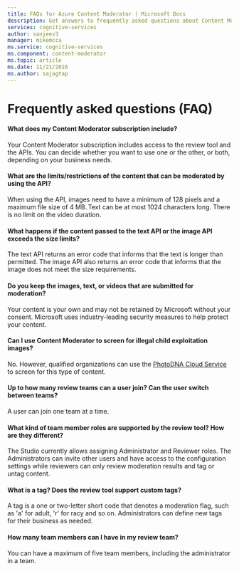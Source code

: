 ```yaml
---
title: FAQs for Azure Content Moderator | Microsoft Docs
description: Get answers to frequently asked questions about Content Moderator.
services: cognitive-services
author: sanjeev3
manager: mikemcca
ms.service: cognitive-services
ms.component: content-moderator
ms.topic: article
ms.date: 11/21/2016
ms.author: sajagtap
---
```


# Frequently asked questions (FAQ)

#### What does my Content Moderator subscription include?
Your Content Moderator subscription includes access to the review tool and the APIs. You can decide whether you want to use one or the other, or both, depending on your business needs.

#### What are the limits/restrictions of the content that can be moderated by using the API?
When using the API, images need to have a minimum of 128 pixels and a maximum file size of 4 MB. Text can be at most 1024 characters long. There is no limit on the video duration.

#### What happens if the content passed to the text API or the image API exceeds the size limits?
The text API returns an error code that informs that the text is longer than permitted. The image API also returns an error code that informs that the image does not meet the size requirements.

#### Do you keep the images, text, or videos that are submitted for moderation?
Your content is your own and may not be retained by Microsoft without your consent. Microsoft uses industry-leading security measures to help protect your content.

#### Can I use Content Moderator to screen for illegal child exploitation images?
No. However, qualified organizations can use the [PhotoDNA Cloud Service](https://www.microsoft.com/photodna "Microsoft PhotoDNA Cloud Service") to screen for this type of content.

#### Up to how many review teams can a user join? Can the user switch between teams?
A user can join one team at a time.

#### What kind of team member roles are supported by the review tool? How are they different?
The Studio currently allows assigning Administrator and Reviewer roles. The Administrators can invite other users and have access to the configuration settings while reviewers can only review moderation results and tag or untag content.

#### What is a tag? Does the review tool support custom tags?
A tag is a one or two-letter short code that denotes a moderation flag, such as 'a' for adult, 'r' for racy and so on. Administrators can define new tags for their business as needed.

#### How many team members can I have in my review team?
You can have a maximum of five team members, including the administrator in a team.
